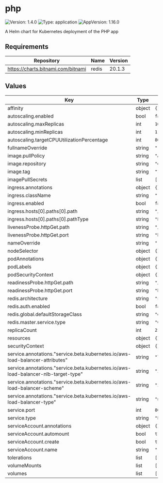 # php

![Version: 1.4.0](https://img.shields.io/badge/Version-1.4.0-informational?style=flat-square) ![Type: application](https://img.shields.io/badge/Type-application-informational?style=flat-square) ![AppVersion: 1.16.0](https://img.shields.io/badge/AppVersion-1.16.0-informational?style=flat-square)

A Helm chart for Kubernetes deployment of the PHP app

## Requirements

| Repository | Name | Version |
|------------|------|---------|
| https://charts.bitnami.com/bitnami | redis | 20.1.3 |

## Values

| Key | Type | Default | Description |
|-----|------|---------|-------------|
| affinity | object | `{}` |  |
| autoscaling.enabled | bool | `false` |  |
| autoscaling.maxReplicas | int | `100` |  |
| autoscaling.minReplicas | int | `1` |  |
| autoscaling.targetCPUUtilizationPercentage | int | `80` |  |
| fullnameOverride | string | `""` |  |
| image.pullPolicy | string | `"Always"` |  |
| image.repository | string | `"drstylex/sample-php-app"` |  |
| image.tag | string | `"1.4.0"` |  |
| imagePullSecrets | list | `[]` |  |
| ingress.annotations | object | `{}` |  |
| ingress.className | string | `""` |  |
| ingress.enabled | bool | `false` |  |
| ingress.hosts[0].paths[0].path | string | `"/"` |  |
| ingress.hosts[0].paths[0].pathType | string | `"Prefix"` |  |
| livenessProbe.httpGet.path | string | `"/"` |  |
| livenessProbe.httpGet.port | string | `"http"` |  |
| nameOverride | string | `""` |  |
| nodeSelector | object | `{}` |  |
| podAnnotations | object | `{}` |  |
| podLabels | object | `{}` |  |
| podSecurityContext | object | `{}` |  |
| readinessProbe.httpGet.path | string | `"/"` |  |
| readinessProbe.httpGet.port | string | `"http"` |  |
| redis.architecture | string | `"standalone"` |  |
| redis.auth.enabled | bool | `false` |  |
| redis.global.defaultStorageClass | string | `"ebs-sc"` |  |
| redis.master.service.type | string | `"ClusterIP"` |  |
| replicaCount | int | `2` |  |
| resources | object | `{}` |  |
| securityContext | object | `{}` |  |
| service.annotations."service.beta.kubernetes.io/aws-load-balancer-attributes" | string | `"load_balancing.cross_zone.enabled=true"` |  |
| service.annotations."service.beta.kubernetes.io/aws-load-balancer-nlb-target-type" | string | `"instance"` |  |
| service.annotations."service.beta.kubernetes.io/aws-load-balancer-scheme" | string | `"internet-facing"` |  |
| service.annotations."service.beta.kubernetes.io/aws-load-balancer-type" | string | `"nlb"` |  |
| service.port | int | `80` |  |
| service.type | string | `"LoadBalancer"` |  |
| serviceAccount.annotations | object | `{}` |  |
| serviceAccount.automount | bool | `true` |  |
| serviceAccount.create | bool | `true` |  |
| serviceAccount.name | string | `""` |  |
| tolerations | list | `[]` |  |
| volumeMounts | list | `[]` |  |
| volumes | list | `[]` |  |

